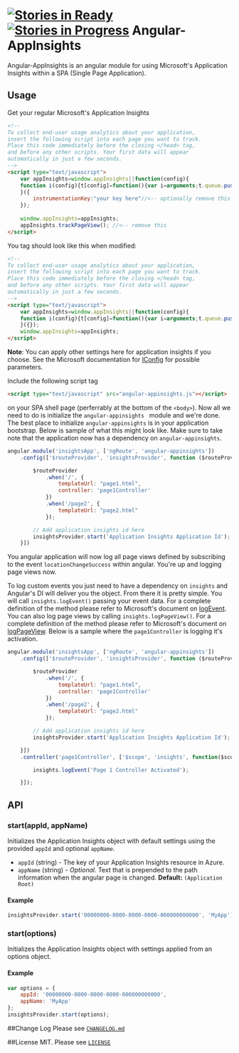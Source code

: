 [![Stories in Ready](https://badge.waffle.io/johnhidey/angular-appinsights.png?label=ready&title=Ready)](https://waffle.io/johnhidey/angular-appinsights)
[![Stories in Progress](https://badge.waffle.io/johnhidey/angular-appinsights.png?label=in%20progress&title=In%20Progress)](https://waffle.io/johnhidey/angular-appinsights)
Angular-AppInsights
===================

Angular-AppInsights is an angular module for using Microsoft's Application Insights within a SPA (Single Page Application).

## Usage
Get your regular Microsoft's Application Insights
```HTML
<!--
To collect end-user usage analytics about your application,
insert the following script into each page you want to track.
Place this code immediately before the closing </head> tag,
and before any other scripts. Your first data will appear
automatically in just a few seconds.
-->
<script type="text/javascript">
    var appInsights=window.appInsights||function(config){
    function i(config){t[config]=function(){var i=arguments;t.queue.push(function(){t[config].apply(t,i)})}}var t={config:config},u=document,e=window,o='script',s='AuthenticatedUserContext',h='start',c='stop',l='Track',a=l+'Event',v=l+'Page',y=u.createElement(o),r,f;y.src=config.url||'https://az416426.vo.msecnd.net/scripts/a/ai.0.js';u.getElementsByTagName(o)[0].parentNode.appendChild(y);try{t.cookie=u.cookie}catch(p){}for(t.queue=[],t.version='1.0',r=['Event','Exception','Metric','PageView','Trace','Dependency'];r.length;)i('track'+r.pop());return i('set'+s),i('clear'+s),i(h+a),i(c+a),i(h+v),i(c+v),i('flush'),config.disableExceptionTracking||(r='onerror',i('_'+r),f=e[r],e[r]=function(config,i,u,e,o){var s=f&&f(config,i,u,e,o);return s!==!0&&t['_'+r](config,i,u,e,o),s}),t
    }({
        instrumentationKey:"your key here"//<-- optionally remove this to apply in 'start'. See 'Note' below
    });
    
    window.appInsights=appInsights;
    appInsights.trackPageView(); //<-- remove this
</script>
```

You tag should look like this when modified:
```HTML
<!--
To collect end-user usage analytics about your application,
insert the following script into each page you want to track.
Place this code immediately before the closing </head> tag,
and before any other scripts. Your first data will appear
automatically in just a few seconds.
-->
<script type="text/javascript">
    var appInsights=window.appInsights||function(config){
    function i(config){t[config]=function(){var i=arguments;t.queue.push(function(){t[config].apply(t,i)})}}var t={config:config},u=document,e=window,o='script',s='AuthenticatedUserContext',h='start',c='stop',l='Track',a=l+'Event',v=l+'Page',y=u.createElement(o),r,f;y.src=config.url||'https://az416426.vo.msecnd.net/scripts/a/ai.0.js';u.getElementsByTagName(o)[0].parentNode.appendChild(y);try{t.cookie=u.cookie}catch(p){}for(t.queue=[],t.version='1.0',r=['Event','Exception','Metric','PageView','Trace','Dependency'];r.length;)i('track'+r.pop());return i('set'+s),i('clear'+s),i(h+a),i(c+a),i(h+v),i(c+v),i('flush'),config.disableExceptionTracking||(r='onerror',i('_'+r),f=e[r],e[r]=function(config,i,u,e,o){var s=f&&f(config,i,u,e,o);return s!==!0&&t['_'+r](config,i,u,e,o),s}),t
    }({});
    window.appInsights=appInsights;
</script>
```

**Note**: You can apply other settings here for application insights if you choose. See the Microsoft documentation for [IConfig](https://github.com/Microsoft/ApplicationInsights-JS/blob/master/API-reference.md#config) for possible parameters.

Include the following script tag 

```HTML
<script type="text/javascript" src="angular-appinsights.js"></script>
```

on your SPA shell page (perferrably at the bottom of the `<body>`).  Now all we need to do is initialize the `angular-appinsights `
module and we're done.  The best place to initialize `angular-appinsights` is in your application bootstrap.  Below is sample of 
what this might look like. Make sure to take note that the application now has a dependency on `angular-appinsights`.

```JavaScript
angular.module('insightsApp', ['ngRoute', 'angular-appinsights'])
    .config(['$routeProvider', 'insightsProvider', function ($routeProvider, insightsProvider) {

        $routeProvider
            .when('/', {
                templateUrl: "page1.html",
                controller: 'page1Controller'
            })
            .when('/page2', {
                templateUrl: "page2.html"
            });

        // Add application insights id here
        insightsProvider.start('Application Insights Application Id');
    }])
```
  
You angular application will now log all page views defined by subscribing to the event `locationChangeSuccess` within angular.
You're up and logging page views now.  

To log custom events you just need to have a dependency on `insights` and Angular's DI will deliver you the object.  From there it is 
pretty simple.  You will call `insights.logEvent()` passing your event data.  For a complete definition of the method please refer to
Microsoft's document on [logEvent](http://msdn.microsoft.com/en-us/library/dn614099.aspx).  You can also log page views by calling
`insights.logPageView()`. For a complete definition of the method please refer to Microsoft's document on
[logPageView](http://msdn.microsoft.com/en-us/library/dn614096.aspx). Below is a sample where the `page1Controller` is logging it's activation. 

```JavaScript
angular.module('insightsApp', ['ngRoute', 'angular-appinsights'])
    .config(['$routeProvider', 'insightsProvider', function ($routeProvider, insightsProvider) {

        $routeProvider
            .when('/', {
                templateUrl: "page1.html",
                controller: 'page1Controller'
            })
            .when('/page2', {
                templateUrl: "page2.html"
            });

        // Add application insights id here
        insightsProvider.start('Application Insights Application Id');

    }])
    .controller('page1Controller', ['$scope', 'insights', function($scope, insights) {

        insights.logEvent('Page 1 Controller Activated');

    }]);
```

## API

### start(appId, appName)

Initializes the Application Insights object with default settings using the provided `appId` and optional `appName`.

* `appId` (string) - The key of your Application Insights resource in Azure.
* `appName` (string) - *Optional.* Text that is prepended to the path information when the angular page is changed. **Default:** `(Application Root)`

#### Example

```JavaScript
insightsProvider.start('00000000-0000-0000-0000-000000000000', 'MyApp');
```

### start(options)

Initializes the Application Insights object with settings applied from an options object.

#### Example

```JavaScript
var options = {
    appId: '00000000-0000-0000-0000-000000000000',
    appName: 'MyApp'
};
insightsProvider.start(options);
```

##Change Log
Please see [`CHANGELOG.md`](CHANGELOG.md)

##License
MIT. Please see [`LICENSE`](LICENSE)
